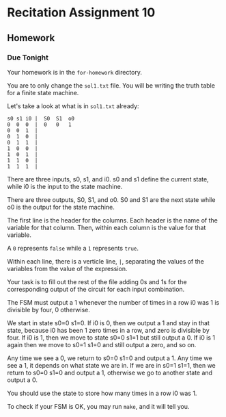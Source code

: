 # Recitation Assignment 10

## Homework
### Due Tonight  

Your homework is in the `for-homework` directory.  

You are to only change
the `sol1.txt` file. You will be writing the truth table for 
a finite state machine.

Let's take a look at what is in `sol1.txt` already:

```
s0 s1 i0 |  S0  S1  o0  
0  0  0  |  0   0   1  
0  0  1  |  
0  1  0  |  
0  1  1  |
1  0  0  |  
1  0  1  |  
1  1  0  |  
1  1  1  |  
```

There are three inputs, s0, s1, and i0. s0 and s1 define
the current state, while i0 is the input to the state
machine.

There are three outputs, S0, S1, and o0.
S0 and S1 are the next state while o0 is the output
for the state machine.

The first line is the header for the columns. Each header is the
name of the variable for that column. Then, within each column is
the value for that variable.

A `0` represents `false` while a `1` represents `true`.

Within each line, there is a verticle line, `|`, separating the
values of the variables from the value of the expression.


Your task is to fill out the rest of the file adding 0s and 1s
for the corresponding output of the circuit for each input
combination.

The FSM must output a 1 whenever the number of times in a row
i0 was 1 is divisible by four, 0 otherwise.

We start in state s0=0 s1=0. If i0 is 0, then we output a 1
and stay in that state, because i0 has been 1 zero times in
a row, and zero is divisible by four. If i0 is 1, then
we move to state s0=0 s1=1 but still output a 0. If i0 is 1
again then we move to s0=1 s1=0 and still output a zero, and
so on.

Any time we see a 0, we return to s0=0 s1=0 and output a 1.
Any time we see a 1, it depends on what state we are in.
If we are in s0=1 s1=1, then we return to s0=0 s1=0 and output
a 1, otherwise we go to another state and output a 0.

You should use the state to store how many times in
a row i0 was 1.

To check if your FSM is OK, you may run `make`, and
it will tell you.
